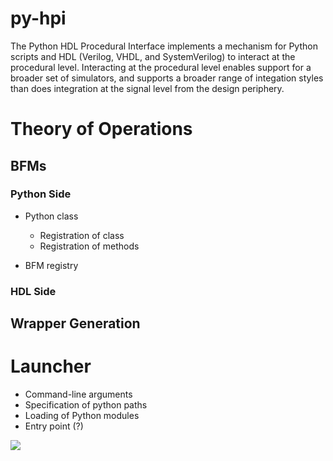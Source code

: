 # py-hpi
The Python HDL Procedural Interface implements a mechanism for Python scripts and
HDL (Verilog, VHDL, and SystemVerilog) to interact at the procedural level. 
Interacting at the procedural level enables support for a broader set of
simulators, and supports a broader range of integation styles than does integration
at the signal level from the design periphery.

# Theory of Operations

## BFMs

### Python Side
- Python class
  - Registration of class
  - Registration of methods
  
- BFM registry


### HDL Side

## Wrapper Generation

# Launcher
- Command-line arguments
- Specification of python paths
- Loading of Python modules
- Entry point (?) 

<img src="https://svg.wavedrom.com/{signal:[{wave:'0.P...'},{wave:'023450',data:'S E R V'}]}"/>

